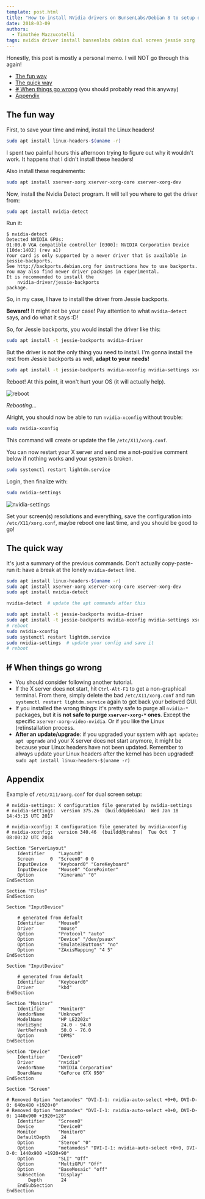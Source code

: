 ```yaml
---
template: post.html
title: "How to install NVidia drivers on BunsenLabs/Debian 8 to setup dual screens"
date: 2018-03-09
authors:
  - Timothée Mazzucotelli
tags: nvidia driver install bunsenlabs debian dual screen jessie xorg
---
```


Honestly, this post is mostly a personal memo. I will NOT go through this again!

<!--more-->

- [The fun way](#the-fun-way)
- [The quick way](#the-quick-way)
- [~~If~~ When things go wrong](#if-when-things-go-wrong)
  (you should probably read this anyway)
- [Appendix](#appendix)

## The fun way
First, to save your time and mind, install the Linux headers!

```bash
sudo apt install linux-headers-$(uname -r)
```

I spent two painful hours this afternoon trying to figure out why it wouldn't
work. It happens that I didn't install these headers!

Also install these requirements:

```bash
sudo apt install xserver-xorg xserver-xorg-core xserver-xorg-dev
```

Now, install the Nvidia Detect program. It will tell you where to get the driver
from:

```bash
sudo apt install nvidia-detect
```

Run it:

```shell-session
$ nvidia-detect
Detected NVIDIA GPUs:
01:00.0 VGA compatible controller [0300]: NVIDIA Corporation Device [10de:1402] (rev a1)
Your card is only supported by a newer driver that is available in jessie-backports.
See http://backports.debian.org for instructions how to use backports.
You may also find newer driver packages in experimental.
It is recommended to install the
    nvidia-driver/jessie-backports
package.
```

So, in my case, I have to install the driver from Jessie backports.

**Beware!!** It might not be your case! Pay attention to what `nvidia-detect`
says, and do what it says :D!

So, for Jessie backports, you would install the driver like this:

```bash
sudo apt install -t jessie-backports nvidia-driver
```

<!--
If somehow the `-t jessie-backports` is not working, you might need to add
these lines to `/etc/apt/sources.list`:

```
deb http://httpredir.debian.org/debian jessie main non-free contrib
deb-src http://httpredir.debian.org/debian jessie main non-free contrib

deb http://security.debian.org/ jessie/updates main contrib non-free
deb-src http://security.debian.org/ jessie/updates main contrib non-free
```
-->

But the driver is not the only thing you need to install. I'm gonna install
the rest from Jessie backports as well, **adapt to your needs!**

```bash
sudo apt install -t jessie-backports nvidia-xconfig nvidia-settings xserver-xorg-video-nvidia
```

Reboot! At this point, it won't hurt your OS (it will actually help).

![reboot](../assets/reboot.png)

*Rebooting...*

Alright, you should now be able to run `nvidia-xconfig` without trouble:

```bash
sudo nvidia-xconfig
```

This command will create or update the file `/etc/X11/xorg.conf`.

You can now restart your X server and send me a not-positive comment below
if nothing works and your system is broken.

```bash
sudo systemctl restart lightdm.service
```

Login, then finalize with:

```bash
sudo nvidia-settings
```

![nvidia-settings](../assets/nvidia-settings.png)

Set your screen(s) resolutions and everything, save the configuration
into `/etc/X11/xorg.conf`, maybe reboot one last time, and you should be
good to go!

## The quick way
It's just a summary of the previous commands. Don't actually copy-paste-run it:
have a break at the lonely `nvidia-detect` line.

```bash
sudo apt install linux-headers-$(uname -r)
sudo apt install xserver-xorg xserver-xorg-core xserver-xorg-dev
sudo apt install nvidia-detect

nvidia-detect  # update the apt commands after this

sudo apt install -t jessie-backports nvidia-driver
sudo apt install -t jessie-backports nvidia-xconfig nvidia-settings xserver-xorg-video-nvidia
# reboot
sudo nvidia-xconfig
sudo systemctl restart lightdm.service
sudo nvidia-settings  # update your config and save it
# reboot
```

## ~~If~~ When things go wrong
- You should consider following another tutorial.
- If the X server does not start, hit `Ctrl-Alt-F1` to get a non-graphical
  terminal. From there, simply delete the bad `/etc/X11/xorg.conf` and
  run `systemctl restart lightdm.service` again to get back your beloved GUI.
- If you installed the wrong things: it's pretty safe to purge all `nvidia-*`
  packages, but it is **not safe to purge `xserver-xorg-*` ones**.
  Except the specific `xserver-xorg-video-nvidia`.
  Or if you like the Linux (re)installation process.
- **After an update/upgrade**: if you upgraded your system with
  `apt update; apt upgrade` and your X server does not start anymore, it might
  be because your Linux headers have not been updated. Remember to
  always update your Linux headers after the kernel has been upgraded!
  `sudo apt install linux-headers-$(uname -r)`

## Appendix
Example of `/etc/X11/xorg.conf` for dual screen setup:
```config
# nvidia-settings: X configuration file generated by nvidia-settings
# nvidia-settings:  version 375.26  (buildd@debian)  Wed Jan 18 14:43:15 UTC 2017

# nvidia-xconfig: X configuration file generated by nvidia-xconfig
# nvidia-xconfig:  version 340.46  (buildd@brahms)  Tue Oct  7 08:00:32 UTC 2014

Section "ServerLayout"
    Identifier     "Layout0"
    Screen      0  "Screen0" 0 0
    InputDevice    "Keyboard0" "CoreKeyboard"
    InputDevice    "Mouse0" "CorePointer"
    Option         "Xinerama" "0"
EndSection

Section "Files"
EndSection

Section "InputDevice"

    # generated from default
    Identifier     "Mouse0"
    Driver         "mouse"
    Option         "Protocol" "auto"
    Option         "Device" "/dev/psaux"
    Option         "Emulate3Buttons" "no"
    Option         "ZAxisMapping" "4 5"
EndSection

Section "InputDevice"

    # generated from default
    Identifier     "Keyboard0"
    Driver         "kbd"
EndSection

Section "Monitor"
    Identifier     "Monitor0"
    VendorName     "Unknown"
    ModelName      "HP LE2202x"
    HorizSync       24.0 - 94.0
    VertRefresh     50.0 - 76.0
    Option         "DPMS"
EndSection

Section "Device"
    Identifier     "Device0"
    Driver         "nvidia"
    VendorName     "NVIDIA Corporation"
    BoardName      "GeForce GTX 950"
EndSection

Section "Screen"

# Removed Option "metamodes" "DVI-I-1: nvidia-auto-select +0+0, DVI-D-0: 640x480 +1920+0"
# Removed Option "metamodes" "DVI-I-1: nvidia-auto-select +0+0, DVI-D-0: 1440x900 +1920+128"
    Identifier     "Screen0"
    Device         "Device0"
    Monitor        "Monitor0"
    DefaultDepth    24
    Option         "Stereo" "0"
    Option         "metamodes" "DVI-I-1: nvidia-auto-select +0+0, DVI-D-0: 1440x900 +1920+90"
    Option         "SLI" "Off"
    Option         "MultiGPU" "Off"
    Option         "BaseMosaic" "off"
    SubSection     "Display"
        Depth       24
    EndSubSection
EndSection
```
